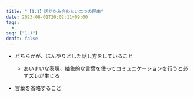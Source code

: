 ```yaml
---
title: "【1.1】話がかみ合わない二つの理由"
date: 2023-08-01T20:02:11+09:00
tags: 
  -
seq: ["1.1"]
draft: false
---
```


- どちらかが、ぼんやりとした話し方をしていること
  - あいまいな表現、抽象的な言葉を使ってコミュニケーションを行うと必ずズレが生じる

- 言葉を省略すること
